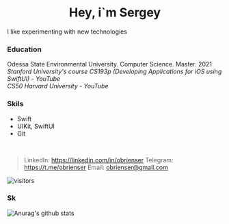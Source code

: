 <h1 align="center">Hey, i`m Sergey</h1>

I like experimenting with new technologies

### Education
Odessa State Environmental University. Computer Science. Master. 2021<br>
*Stanford University's course CS193p (Developing Applications for iOS using SwiftUI) - YouTube*<br>
*CS50 Harvard University - YouTube*<br>

### Skils
* Swift<br>
* UIKit, SwiftUI<br>
* Git<br>
<br>

> LinkedIn: https://linkedin.com/in/obrienser
> Telegram: https://t.me/obrienser
> Email: obrienser@gmail.com

![visitors](https://visitor-badge.glitch.me/badge?page_id=obrienser)

### Sk

![Anurag's github stats](https://github-readme-stats.vercel.app/api?username=obrienser)
